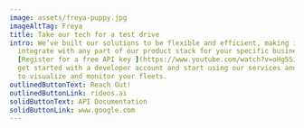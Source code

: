 ```yaml
---
image: assets/freya-puppy.jpg
imageAltTag: Freya
title: Take our tech for a test drive
intro: We’ve built our solutions to be flexible and efficient, making it easy to
  integrate with any part of our product stack for your specific business needs.
  [Register for a free API key ](https://www.youtube.com/watch?v=oHg5SJYRHA0)to
  get started with a developer account and start using our services and web app
  to visualize and monitor your fleets.
outlinedButtonText: Reach Out!
outlinedButtonLink: rideos.ai
solidButtonText: API Documentation
solidButtonLink: www.google.com
---
```

